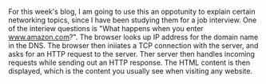 For this week's blog, I am going to use this an oppotunity to explain certain networking topics, since I have been studying them for a job interview. One of the interiew questions is
"What happens when you enter www.amazon.com?". The browser looks up IP address for the domain name in the DNS. The browser then iniiates a TCP connection with the server, and asks for an HTTP request to the server.
Ther server then handles incoming requests while sending out an HTTP response. The HTML content is then displayed, which is the content you usually see when visiting any website.
